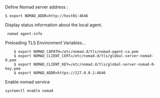 
Define Nomad server address : 

    $ export NOMAD_ADDR=http://host01:4646

Display status information about the local agent.

     nomad agent-info
     
     
Preloading TLS Environment Variables...

        $ export NOMAD_CAPATH=/etc/nomad.d/tls/nomad-agent-ca.pem
        $ export NOMAD_CLIENT_CERT=/etc/nomad.d/tls/global-server-nomad-0.pem
        $ export NOMAD_CLIENT_KEY=/etc/nomad.d/tls/global-server-nomad-0-key.pem
        $ export NOMAD_ADDR=https://127.0.0.1:4646
        
        
Enable nomad service

    systemctl enable nomad 
    
    
